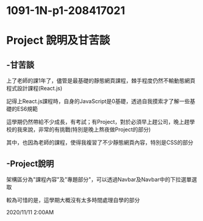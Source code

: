 # 1091-1N-p1-208417021
<div class="main-title">

# Project 說明及甘苦談

</div>

<div class="main-content">

## -甘苦談

上了老師的課1年了，儘管是最基礎的靜態網頁課程，棘手程度仍然不輸動態網頁程式設計課程(React.js)

記得上React.js課程時，自身的JavaScript是0基礎，透過自我摸索才了解一些基礎的ES6規範

這學期仍然帶給不少成長，有考試；有Project，對於必須早上趕公司，晚上趕學校的我來說，非常的有挑戰(特別是晚上熬夜做Project的部分)

其中，也因為老師的課程，使得我複習了不少靜態網頁內容，特別是CSS的部分

## -Project說明

架構區分為"課程內容"及"專題部分"，可以透過Navbar及Navbar中的下拉選單選取

較為可惜的是，這學期大概沒有太多時間處理自學的部分

<div class="time-line">2020/11/11 2:00AM</div>

</div>
